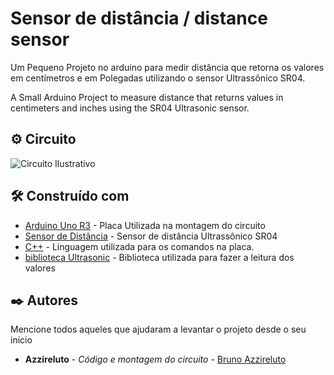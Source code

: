 # Sensor de distância /  distance sensor

Um Pequeno Projeto no arduino para medir distância que retorna os valores em centímetros e em Polegadas utilizando o sensor Ultrassônico SR04.

A Small Arduino Project to measure distance that returns values ​​in centimeters and inches using the SR04 Ultrasonic sensor.

## ⚙️ Circuito

![Circuito Ilustrativo](https://github.com/Brunoazzireluto/distance_sensor/blob/master/Distance_sensor.pngraw=true)


## 🛠️ Construído com

* [Arduino Uno R3](https://store.arduino.cc/products/arduino-uno-rev3/) - Placa Utilizada na montagem do circuito
* [Sensor de Distância](https://www.baudaeletronica.com.br/modulo-de-sensor-ultrassonico-hc-sr04.html?gclid=CjwKCAjwyvaJBhBpEiwA8d38vALdNqk9yrbwN3wMPKDYz6Uzu-XISTk5nbeup5DcGU_E3kwvqgyJVRoCPugQAvD_BwE) - Sensor de distância Ultrassônico SR04 
* [C++](https://docs.microsoft.com/pt-br/cpp/cpp/?view=msvc-160) - Linguagem utilizada para os comandos na placa.
* [biblioteca Ultrasonic](https://github.com/filipeflop/Ultrasonic) - Biblioteca utilizada para fazer a leitura dos valores


## ✒️ Autores

Mencione todos aqueles que ajudaram a levantar o projeto desde o seu início

* **Azzireluto** - *Código e montagem do circuito* - [Bruno Azzireluto](https://github.com/Brunoazzireluto)
